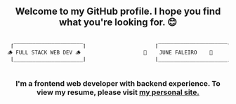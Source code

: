 ## <p align="center">Welcome to my GitHub profile. I hope you find what you're looking for. 😊</p>

```js

 ⌈‾‾‾‾‾‾‾‾‾‾‾‾‾‾‾‾‾‾‾‾‾‾⌉                      ⌈‾‾‾‾‾‾‾‾‾‾‾‾‾‾‾‾‾‾‾‾‾‾⌉                      ⌈‾‾‾‾‾‾‾‾‾‾‾‾‾‾‾‾‾‾‾‾‾‾⌉ 
🪵 FULL STACK WEB DEV 🪵                    🌵    JUNE FALEIRO    🌵                     🪵 JAVA & KOTLIN DEV  🪵
 ⌊______________________⌋                      ⌊______________________⌋                      ⌊______________________⌋
 
```

### <p align="center">I'm a frontend web developer with backend experience. To view my resume, please visit [my personal site.](https://www.junefaleiro.com/resume/resume)</p>


<!-- - `🔭 I’m currently working on     completing my bachelors in Computer Science`
- `🌱 I’m currently learning   a whole host of new css frameworks and libraries`
- 👯 I’m looking to collaborate on ...
- 🤔 I’m looking for help with ...
- 💬 Ask me about ...
- 📫 How to reach me: ...
- 😄 Pronouns: ...
- ⚡ Fun fact: ... -->


